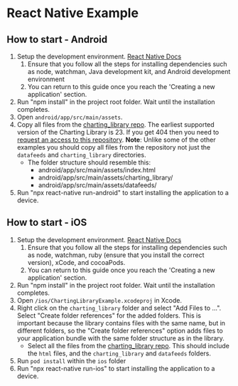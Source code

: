 # React Native Example

## How to start - Android

1. Setup the development environment. [React Native Docs](https://reactnative.dev/docs/environment-setup)
   1. Ensure that you follow all the steps for installing dependencies such as node, watchman, Java development kit, and Android development environment
   2. You can return to this guide once you reach the 'Creating a new application' section.
2. Run "npm install" in the project root folder. Wait until the installation completes.
3. Open `android/app/src/main/assets`.
4. Copy all files from the [charting_library repo](https://github.com/tradingview/charting_library/). The earliest supported version of the Charting Library is 23. If you get 404 then you need to [request an access to this repository](https://www.tradingview.com/HTML5-stock-forex-bitcoin-charting-library/). **Note**: Unlike some of the other examples you should copy all files from the repository not just the `datafeeds` and `charting_library` directories.
   - The folder structure should resemble this:
     - android/app/src/main/assets/index.html
     - android/app/src/main/assets/charting_library/
     - android/app/src/main/assets/datafeeds/
5. Run "npx react-native run-android" to start installing the application to a device.

## How to start - iOS

1. Setup the development environment. [React Native Docs](https://reactnative.dev/docs/environment-setup)
   1. Ensure that you follow all the steps for installing dependencies such as node, watchman, ruby (ensure that you install the correct version), xCode, and cocoaPods.
   2. You can return to this guide once you reach the 'Creating a new application' section.
2. Run "npm install" in the project root folder. Wait until the installation completes.
3. Open `/ios/ChartingLibraryExample.xcodeproj` in Xcode.
4. Right click on the `charting_library` folder and select "Add Files to ...". Select "Create folder references" for the added folders. This is important because the library contains files with the same name, but in different folders, so the "Create folder references" option adds files to your application bundle with the same folder structure as in the library.
   - Select all the files from the [charting_library repo](https://github.com/tradingview/charting_library/). This should include the `html` files, and the `charting_library` and `datafeeds` folders.
5. Run `pod install` within the `ios` folder
6. Run "npx react-native run-ios" to start installing the application to a device.

